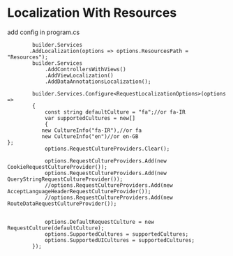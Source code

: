 # Localization With Resources

add config in program.cs

            builder.Services
           .AddLocalization(options => options.ResourcesPath = "Resources");
            builder.Services
                .AddControllersWithViews()
                .AddViewLocalization()
                .AddDataAnnotationsLocalization();

            builder.Services.Configure<RequestLocalizationOptions>(options =>
            {
                const string defaultCulture = "fa";//or fa-IR
                var supportedCultures = new[]
                {
               new CultureInfo("fa-IR"),//or fa
               new CultureInfo("en")//or en-GB
    };
                options.RequestCultureProviders.Clear();

                options.RequestCultureProviders.Add(new CookieRequestCultureProvider());
                options.RequestCultureProviders.Add(new QueryStringRequestCultureProvider());
                //options.RequestCultureProviders.Add(new AcceptLanguageHeaderRequestCultureProvider());
                //options.RequestCultureProviders.Add(new RouteDataRequestCultureProvider());


                options.DefaultRequestCulture = new RequestCulture(defaultCulture);
                options.SupportedCultures = supportedCultures;
                options.SupportedUICultures = supportedCultures;
            });
            

